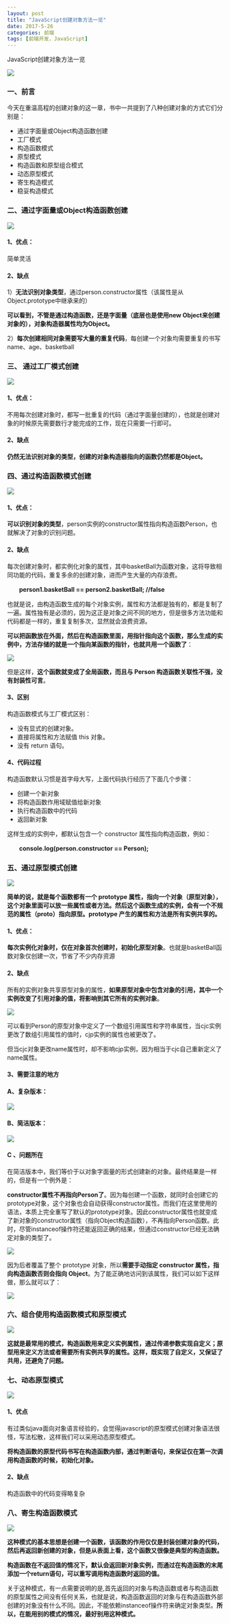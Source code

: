 ```yaml
---
layout: post
title: "JavaScript创建对象方法一览"
date: 2017-5-26
categories: 前端
tags: [前端开发，JavaScript]
---
```


JavaScript创建对象方法一览

![](http://oq2sjn05e.bkt.clouddn.com/2017-5-26-FEW-JavaScript%20create%20object%20.jpeg)

<!-- more -->


### 一、前言

今天在重温高程的创建对象的这一章，书中一共提到了八种创建对象的方式它们分别是：

+ 通过字面量或Object构造函数创建
+ 工厂模式
+ 构造函数模式
+ 原型模式
+ 构造函数和原型组合模式
+ 动态原型模式
+ 寄生构造模式
+ 稳妥构造模式

### 二、通过字面量或Object构造函数创建

![](http://oq2sjn05e.bkt.clouddn.com/2017-5-26-FEW-JavaScript%20create%20object%20-1.png)

#### 1、优点：

简单灵活

#### 2、缺点

1）**无法识别对象类型**，通过person.constructor属性（该属性是从Object.prototype中继承来的）

**可以看到，不管是通过构造函数，还是字面量（底层也是使用new Object来创建对象的），对象构造器属性均为Object。**

2）**每次创建相同对象需要写大量的重复代码**，每创建一个对象均需要重复的书写name、age、basketball

### 三、 通过工厂模式创建

![](http://oq2sjn05e.bkt.clouddn.com/2017-5-26-FEW-JavaScript%20create%20object%20-2.png)

#### 1、优点：

不用每次创建对象时，都写一批重复的代码（通过字面量创建的），也就是创建对象的时候原先需要数行才能完成的工作，现在只需要一行即可。

#### 2、缺点

**仍然无法识别对象的类型，创建的对象构造器指向的函数仍然都是Object。**

### 四、通过构造函数模式创建

![](http://oq2sjn05e.bkt.clouddn.com/2017-5-26-FEW-JavaScript%20create%20object%20-3.png)

#### 1、优点：

**可以识别对象的类型**，person实例的constructor属性指向构造函数Person，也就解决了对象的识别问题。

#### 2、缺点

每次创建对象时，都实例化对象的属性，其中basketBall为函数对象，这将导致相同功能的代码，重复多余的创建对象，进而产生大量的内存浪费。

　　**person1.basketBall == person2.basketBall; //false**

也就是说，由构造函数生成的每个对象实例，属性和方法都是独有的，都是复制了一遍。属性独有是必须的，因为这正是对象之间不同的地方，但是很多方法功能和代码都是一样的，重复复制多次，显然就会浪费资源。

**可以把函数放在外面，然后在构造函数里面，用指针指向这个函数，那么生成的实例中，方法存储的就是一个指向某函数的指针，也就共用一个函数了**：

![](http://oq2sjn05e.bkt.clouddn.com/2017-5-26-FEW-JavaScript%20create%20object%20-6.png)

但是这样，**这个函数就变成了全局函数，而且与 Person 构造函数关联性不强，没有封装性可言**。

#### 3、区别

构造函数模式与工厂模式区别：

+ 没有显式的创建对象。
+ 直接将属性和方法赋值 this 对象。
+ 没有 return 语句。

#### 4、代码过程

构造函数默认习惯是首字母大写，上面代码执行经历了下面几个步骤：

+ 创建一个新对象
+ 将构造函数作用域赋值给新对象
+ 执行构造函数中的代码
+ 返回新对象

这样生成的实例中，都默认包含一个 constructor 属性指向构造函数，例如：

　　**console.log(person.constructor == Person);**　　　

### 五、通过原型模式创建

![](http://oq2sjn05e.bkt.clouddn.com/2017-5-26-FEW-JavaScript%20create%20object%20-4.png)

**简单的说，就是每个函数都有一个 prototype 属性，指向一个对象（原型对象），这个对象里面可以放一些属性或者方法。然后这个函数生成的实例，会有一个不规范的属性（__proto__）指向原型。prototype 产生的属性和方法是所有实例共享的。**

#### 1、优点：

**每次实例化对象时，仅在对象首次创建时，初始化原型对象**。也就是basketBall函数对象仅创建一次，节省了不少内存资源

#### 2、缺点

所有的实例对象共享原型对象的属性，**如果原型对象中包含对象的引用，其中一个实例改变了引用对象的值，将影响到其它所有的实例对象**。

![](http://oq2sjn05e.bkt.clouddn.com/2017-5-26-FEW-JavaScript%20create%20object%20-5.png)

可以看到Person的原型对象中定义了一个数组引用属性和字符串属性，当cjc实例更改了数组引用属性的值时，cjp实例的属性也被更改了。

但当cjc对象更改name属性时，却不影响cjp实例，因为相当于cjc自己重新定义了name属性。

#### 3、需要注意的地方

#### A、复杂版本：

![](http://oq2sjn05e.bkt.clouddn.com/2017-5-26-FEW-JavaScript%20create%20object%20-7.png)

#### B、简洁版本：

![](http://oq2sjn05e.bkt.clouddn.com/2017-5-26-FEW-JavaScript%20create%20object%20-8.jpg)

#### C 、问题所在

在简洁版本中，我们等价于以对象字面量的形式创建新的对象。最终结果是一样的，但是有一个例外是：

**constructor属性不再指向Person了**。因为每创建一个函数，就同时会创建它的prototype对象，这个对象也会自动获得constructor属性。而我们在这里使用的语法，本质上完全重写了默认的prototype对象。因此constructor属性也就变成了新对象的constructor属性（指向Object构造函数），不再指向Person函数。此时，尽管instanceof操作符还能返回正确的结果，但通过constructor已经无法确定对象的类型了。

![](http://oq2sjn05e.bkt.clouddn.com/2017-5-26-FEW-JavaScript%20create%20object%20-9.png)

因为后者覆盖了整个 prototype 对象，所以**需要手动指定 constructor 属性，指向构造函数否则会指向 Object**。为了能正确地访问到该属性，我们可以如下这样做，那么就可以了：

![](http://oq2sjn05e.bkt.clouddn.com/2017-5-26-FEW-JavaScript%20create%20object%20-10.png)


### 六、组合使用构造函数模式和原型模式

![](http://oq2sjn05e.bkt.clouddn.com/2017-5-26-FEW-JavaScript%20create%20object%20-11.png)

**这就是最常用的模式，构造函数用来定义实例属性，通过传递参数实现自定义；原型用来定义方法或者需要所有实例共享的属性。这样，既实现了自定义，又保证了共用，还避免了问题。**

### 七、动态原型模式

![](http://oq2sjn05e.bkt.clouddn.com/2017-5-26-FEW-JavaScript%20create%20object%20-12.png)

#### 1、优点

有过类似java面向对象语言经验的，会觉得javascript的原型模式创建对象语法很怪，写法松散，这样我们可以采用动态原型模式。

**将构造函数的原型代码书写在构造函数内部，通过判断语句，来保证仅在第一次调用构造函数的时候，初始化对象。**

#### 2、缺点

构造函数中的代码变得略复杂

### 八、寄生构造函数模式

![](http://oq2sjn05e.bkt.clouddn.com/2017-5-26-FEW-JavaScript%20create%20object%20-13.png)

**这种模式的基本思想是创建一个函数，该函数的作用仅仅是封装创建对象的代码，然后再返回新创建的对象，但是从表面上看，这个函数又很像是典型的构造函数。**

**构造函数在不返回值的情况下，默认会返回新对象实例，而通过在构造函数的末尾添加一个return语句，可以重写调用构造函数时返回的值。**

关于这种模式，有一点需要说明的是,首先返回的对象与构造函数或者与构造函数的原型属性之间没有任何关系，也就是说，构造函数返回的对象与在构造函数外部创建的对象没有什么不同。因此，不能依赖instanceof操作符来确定对象类型。**所以，在能用别的模式的情况，最好别用这种模式。**



　　